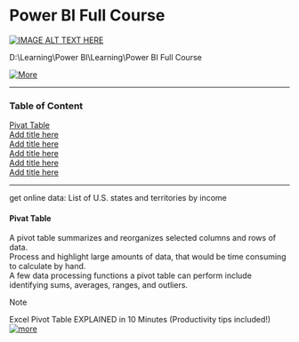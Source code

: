 # Power BI Full Course

[![IMAGE ALT TEXT HERE](https://img.youtube.com/vi/fnA-_iDV_LY/0.jpg)](https://www.youtube.com/watch?v=fnA-_iDV_LY)

D:\Learning\Power BI\Learning\Power BI Full Course

[![More](https://img.shields.io/badge/more-Github-blue.svg)](https://github.com/Johnnyboycurtis/webproject   )

<hr>

### Table of Content   

[Pivat Table](#Pivat-Table)   
[Add title here](#add-title-here)   
[Add title here](#add-title-here)   
[Add title here](#add-title-here)   
[Add title here](#add-title-here)   
[Add title here](#add-title-here)   


<hr>

get online data: List of U.S. states and territories by income 

#### Pivat Table

A pivot table summarizes and reorganizes selected columns and rows of data.   
Process and highlight large amounts of data, that would be time consuming to calculate by hand.   
A few data processing functions a pivot table can perform include identifying sums, averages, ranges, and outliers.

> [!NOTE]  
>Excel Pivot Table EXPLAINED in 10 Minutes (Productivity tips included!)
[![more](https://img.shields.io/badge/more-youtube-green.svg)](https://www.youtube.com/watch?v=UsdedFoTA68&t=115s)



























